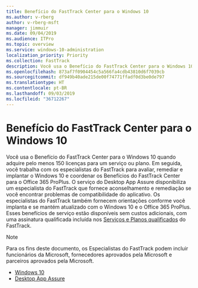 ```yaml
---
title: Benefício do FastTrack Center para o Windows 10
ms.author: v-rberg
author: v-rberg-msft
manager: jimmuir
ms.date: 09/04/2019
ms.audience: ITPro
ms.topic: overview
ms.service: windows-10-administration
localization_priority: Priority
ms.collection: FastTrack
description: Você usa o Benefício do FastTrack Center para o Windows 10 quando adquire *pelo menos* 150 licenças para um serviço ou plano.
ms.openlocfilehash: 873af7f0904454c5a566fa4cdb43810d6f7039cb
ms.sourcegitcommit: df949b40ade215de00f74771ffadf0d3be0de797
ms.translationtype: HT
ms.contentlocale: pt-BR
ms.lasthandoff: 09/03/2019
ms.locfileid: "36712267"
---
```

# <a name="fasttrack-center-benefit-for-windows-10"></a>Benefício do FastTrack Center para o Windows 10

Você usa o Benefício do FastTrack Center para o Windows 10 quando adquire pelo menos 150 licenças para um serviço ou plano. Em seguida, você trabalha com os especialistas do FastTrack para avaliar, remediar e implantar o Windows 10 e coordenar os Benefícios do FastTrack Center para o Office 365 ProPlus. O serviço do Desktop App Assure disponibiliza um especialista do FastTrack que fornece aconselhamento e remediação se você encontrar problemas de compatibilidade do aplicativo.  Os especialistas do FastTrack também fornecem orientações conforme você implanta e se mantém atualizado com o Windows 10 e o Office 365 ProPlus. Esses benefícios de serviço estão disponíveis sem custos adicionais, com uma assinatura qualificada incluída nos [Serviços e Planos qualificados](M365-eligible-services-and-plans.md) do FastTrack.
  
> [!NOTE]
> Para os fins deste documento, os Especialistas do FastTrack podem incluir funcionários da Microsoft, fornecedores aprovados pela Microsoft e parceiros aprovados pela Microsoft. 
    
- [Windows 10](Win-10-windows-10.md)
- [Desktop App Assure](Win-10-desktop-app-assure.md)
  

  

 